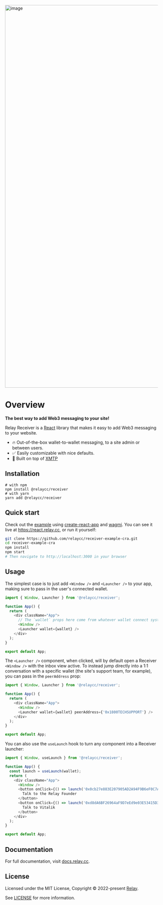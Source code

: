 <img width="1257" alt="image" src="https://user-images.githubusercontent.com/100799178/189496413-85d3486d-2545-4b4c-9212-b943d503ed62.png">

# Overview

**The best way to add Web3 messaging to your site!**

Relay Receiver is a [React](https://reactjs.org/) library that makes it easy to
add Web3 messaging to your website.

- 🔥 Out-of-the-box wallet-to-wallet messaging, to a site admin or between users.
- ✅ Easily customizable with nice defaults.
- 🦄 Built on top of [XMTP](https://xmtp.com)

## Installation

```
# with npm
npm install @relaycc/receiver
# with yarn
yarn add @relaycc/receiver
```

## Quick start

Check out the [example](https://github.com/relaycc/receiver-example-cra) using [create-react-app](https://create-react-app.dev/) and [wagmi](https://wagmis.sh). You can see it live at https://react.relay.cc, or run it yourself:

```bash
git clone https://github.com/relaycc/receiver-example-cra.git
cd receiver-example-cra
npm install
npm start
# Then navigate to http://localhost:3000 in your browser
```

## Usage

The simplest case is to just add `<Window />` and `<Launcher />` to your app, making sure to pass
in the user's connected wallet.

```TypeScript
import { Window, Launcher } from '@relaycc/receiver';

function App() {
  return (
    <div className="App">
      // The `wallet` props here come from whatever wallet connect system you are already using.
      <Window />
      <Launcher wallet={wallet} />
    </div>
  );
}

export default App;
```

The `<Launcher />` component, when clicked, will by default open a Receiver `<Window />` with the inbox view
active. To instead jump directly into a 1:1 conversation with a specific wallet (the site's support team, for example),
you can pass in the `peerAddress` prop:

```TypeScript
import { Window, Launcher } from '@relaycc/receiver';

function App() {
  return (
    <div className="App">
      <Window />
      <Launcher wallet={wallet} peerAddress={'0x1800TECHSUPPORT'} />
    </div>
  );
}

export default App;
```

You can also use the `useLaunch` hook to turn any component into a Receiver launcher:

```TypeScript
import { Window, useLaunch } from '@relaycc/receiver';

function App() {
  const launch = useLaunch(wallet);
  return (
    <div className="App">
      <Window />
      <button onClick={() => launch('0x0cb27e883E207905AD2A94F9B6eF0C7A99223C37'}>
        Talk to the Relay Founder
      </button>
      <button onClick={() => launch('0xd8dA6BF26964aF9D7eEd9e03E53415D37aA96045'}>
        Talk to Vitalik
      </button>
    </div>
  );
}

export default App;
```

## Documentation

For full documentation, visit [docs.relay.cc](https://docs.relay.cc/relay/relay-receiver).

## License

Licensed under the MIT License, Copyright © 2022-present [Relay](https://relay.cc).

See [LICENSE](./LICENSE) for more information.
